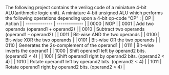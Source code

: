 The following project contains the verilog code of a miniature 4-bit ALU(arithmetic logic unit).
A miniature 4-bit unsigned ALU which performs the following operations
depending upon a 4-bit op-code “OP” :
| OP  | Action |
| ------------- | ------------- |
| 0000  |  NOP |
| 0001  | Add two operands (operand1 + operand2)  |
| 0010  | Subtract two operands (operand1 – operand2)  |
| 0011  | Bit-wise AND the two operands  |
| 0100  | Bit-wise XOR the two operands |
| 0101  | Bit-wise OR the two operands  |
| 0110  | Generates the 2s-complement of the operand1 |
| 0111  | Bit-wise inverts the operand1  |
| 1000  | Shift operand1 left by operand2 bits. (operand2 < 4)  |
| 1001  | Shift operand1 right by operand2 bits. (operand2 < 4)  |
| 1010  | Rotate operand1 left by operand2 bits. (operand2 < 4)  |
| 1011  | Rotate operand1 right by operand2 bits. (operand2 < 4)  |
